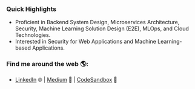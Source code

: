 ### Quick Highlights

- Proficient in Backend System Design, Microservices Architecture, Security, Machine Learning Solution Design (E2E), MLOps, and Cloud Technologies.
- Interested in Security for Web Applications and Machine Learning-based Applications.

### Find me around the web 🌎:
- [LinkedIn](https://www.linkedin.com/in/akmamun/) 🌐 | [Medium](https://medium.com/@akmamun) 📝 | [CodeSandbox](https://codesandbox.io/u/akmamun) 🏓

<!-- 
### Find me around the web 🌎:

- Sharing updates on <a href="https://www.linkedin.com/in/akmamun/">LinkedIn</a> 📲  , Writing blogs on <a href="https://medium.com/@akmamun"> Medium</a> 📝
- Tinkering with interactions on <a href="https://codesandbox.io/u/akmamun"> CodeSandbox</a> 🏓

 -->
